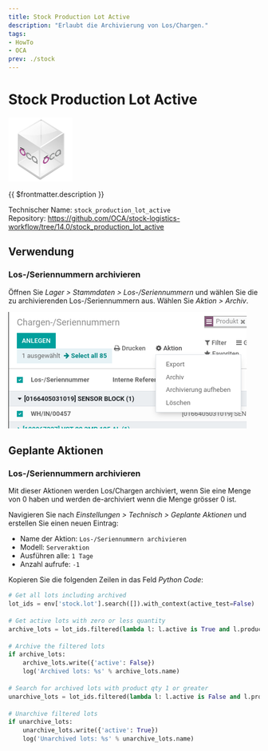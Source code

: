 ```yaml
---
title: Stock Production Lot Active
description: "Erlaubt die Archivierung von Los/Chargen."
tags:
- HowTo
- OCA
prev: ./stock
---
```

# Stock Production Lot Active
![icon_oca_app](attachments/icon_oca_app.png)

{{ $frontmatter.description }}

Technischer Name: `stock_production_lot_active`\
Repository: <https://github.com/OCA/stock-logistics-workflow/tree/14.0/stock_production_lot_active>

## Verwendung

### Los-/Seriennummern archivieren

Öffnen Sie *Lager > Stammdaten > Los-/Seriennummern* und wählen Sie die zu archivierenden Los-/Seriennummern aus. Wählen Sie *Aktion > Archiv*.

![](attachments/Stock%20Production%20Lot%20Active%20Aktion.png)

## Geplante Aktionen

### Los-/Seriennummern archivieren

Mit dieser Aktionen werden Los/Chargen archiviert, wenn Sie eine Menge von 0 haben und werden de-archiviert wenn die Menge grösser 0 ist.

Navigieren Sie nach *Einstellungen > Technisch > Geplante Aktionen* und erstellen Sie einen neuen Eintrag:

* Name der Aktion: `Los-/Seriennummern archivieren`
* Modell: `Serveraktion`
* Ausführen alle: `1 Tage`
* Anzahl aufrufe: `-1`

Kopieren Sie die folgenden Zeilen in das Feld *Python Code*:

```python
# Get all lots including archived
lot_ids = env['stock.lot'].search([]).with_context(active_test=False)

# Get active lots with zero or less quantity
archive_lots = lot_ids.filtered(lambda l: l.active is True and l.product_qty <= 0.0)

# Archive the filtered lots
if archive_lots:
    archive_lots.write({'active': False})
    log('Archived lots: %s' % archive_lots.name)

# Search for archived lots with product qty 1 or greater
unarchive_lots = lot_ids.filtered(lambda l: l.active is False and l.product_qty > 0.0)

# Unarchive filtered lots
if unarchive_lots:
    unarchive_lots.write({'active': True})
    log('Unarchived lots: %s' % unarchive_lots.name)
```